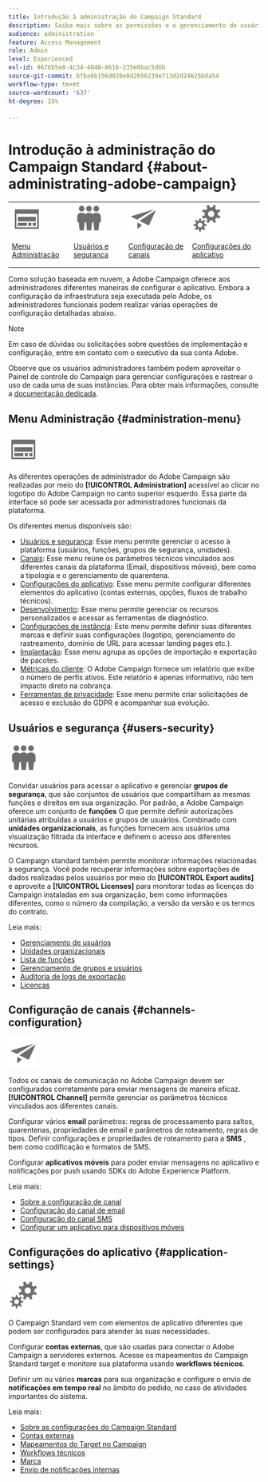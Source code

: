 ```yaml
---
title: Introdução à administração do Campaign Standard
description: Saiba mais sobre as permissões e o gerenciamento de usuários, as diretrizes de monitoramento, as configurações específicas por canal e as diretrizes de configuração do aplicativo
audience: administration
feature: Access Management
role: Admin
level: Experienced
exl-id: 9676b5e8-4c34-4848-8616-235e0bac5d6b
source-git-commit: bfba6b156d020e8d2656239e713d2d24625bda54
workflow-type: tm+mt
source-wordcount: '637'
ht-degree: 15%

---
```


# Introdução à administração do Campaign Standard {#about-administrating-adobe-campaign}

<table>
<tr><td><img src="assets/do-not-localize/icon_menu.svg" width="60px"><p><a href="#administration-menu">Menu Administração</a></p></td>
<td><img src="assets/do-not-localize/icon_users.svg" width="60px"><p><a href="#users-security">Usuários e segurança</a></p></td>
<td><img src="assets/do-not-localize/icon_channels.svg" width="60px"><p><a href="#channels-configuration">Configuração de canais</a></p></td>
<td><img src="assets/do-not-localize/icon_settings.svg" width="60px"><p><a href="#application-settings">Configurações do aplicativo</a></p></td></tr>
</table>

Como solução baseada em nuvem, a Adobe Campaign oferece aos administradores diferentes maneiras de configurar o aplicativo. Embora a configuração da infraestrutura seja executada pelo Adobe, os administradores funcionais podem realizar várias operações de configuração detalhadas abaixo.

>[!NOTE]
>
>Em caso de dúvidas ou solicitações sobre questões de implementação e configuração, entre em contato com o executivo da sua conta Adobe.

Observe que os usuários administradores também podem aproveitar o Painel de controle do Campaign para gerenciar configurações e rastrear o uso de cada uma de suas instâncias. Para obter mais informações, consulte a [documentação dedicada](https://experienceleague.adobe.com/docs/control-panel/using/control-panel-home.html?lang=pt-BR).

## Menu Administração {#administration-menu}

<img src="assets/do-not-localize/icon_menu.svg" width="60px">

As diferentes operações de administrador do Adobe Campaign são realizadas por meio do **[!UICONTROL Administration]** acessível ao clicar no logotipo do Adobe Campaign no canto superior esquerdo. Essa parte da interface só pode ser acessada por administradores funcionais da plataforma.

Os diferentes menus disponíveis são:

* [Usuários e segurança](../../administration/using/about-access-management.md): Esse menu permite gerenciar o acesso à plataforma (usuários, funções, grupos de segurança, unidades).
* [Canais](../../administration/using/about-channel-configuration.md): Esse menu reúne os parâmetros técnicos vinculados aos diferentes canais da plataforma (Email, dispositivos móveis), bem como a tipologia e o gerenciamento de quarentena.
* [Configurações do aplicativo](../../administration/using/external-accounts.md): Esse menu permite configurar diferentes elementos do aplicativo (contas externas, opções, fluxos de trabalho técnicos).
* [Desenvolvimento](../../developing/using/data-model-concepts.md): Esse menu permite gerenciar os recursos personalizados e acessar as ferramentas de diagnóstico.
* [Configurações de instância](../../administration/using/branding.md): Este menu permite definir suas diferentes marcas e definir suas configurações (logotipo, gerenciamento do rastreamento, domínio de URL para acessar landing pages etc.).
* [Implantação](../../automating/using/managing-packages.md): Esse menu agrupa as opções de importação e exportação de pacotes.
* [Métricas do cliente](../../audiences/using/active-profiles.md): O Adobe Campaign fornece um relatório que exibe o número de perfis ativos. Este relatório é apenas informativo, não tem impacto direto na cobrança.
* [Ferramentas de privacidade](../../start/using/privacy-management.md): Esse menu permite criar solicitações de acesso e exclusão do GDPR e acompanhar sua evolução.

## Usuários e segurança {#users-security}

<img src="assets/do-not-localize/icon_users.svg"  width="60px">

Convidar usuários para acessar o aplicativo e gerenciar **grupos de segurança**, que são conjuntos de usuários que compartilham as mesmas funções e direitos em sua organização. Por padrão, a Adobe Campaign oferece um conjunto de **funções** O que permite definir autorizações unitárias atribuídas a usuários e grupos de usuários. Combinado com **unidades organizacionais**, as funções fornecem aos usuários uma visualização filtrada da interface e definem o acesso aos diferentes recursos.

O Campaign standard também permite monitorar informações relacionadas à segurança. Você pode recuperar informações sobre exportações de dados realizadas pelos usuários por meio do **[!UICONTROL Export audits]** e aproveite a **[!UICONTROL Licenses]** para monitorar todas as licenças do Campaign instaladas em sua organização, bem como informações diferentes, como o número da compilação, a versão da versão e os termos do contrato.

Leia mais:

* [Gerenciamento de usuários](../../administration/using/users-management.md)
* [Unidades organizacionais](../../administration/using/organizational-units.md)
* [Lista de funções](../../administration/using/list-of-roles.md)
* [Gerenciamento de grupos e usuários](../../administration/using/managing-groups-and-users.md)
* [Auditoria de logs de exportação](../../administration/using/auditing-export-logs.md)
* [Licenças](../../administration/using/licenses.md)

## Configuração de canais {#channels-configuration}

<img src="assets/do-not-localize/icon_channels.svg" width="60px">

Todos os canais de comunicação no Adobe Campaign devem ser configurados corretamente para enviar mensagens de maneira eficaz. **[!UICONTROL Channel]**  permite gerenciar os parâmetros técnicos vinculados aos diferentes canais.

Configurar vários **email** parâmetros: regras de processamento para saltos, quarentenas, propriedades de email e parâmetros de roteamento, regras de tipos. Definir configurações e propriedades de roteamento para a **SMS** , bem como codificação e formatos de SMS.

Configurar **aplicativos móveis** para poder enviar mensagens no aplicativo e notificações por push usando SDKs do Adobe Experience Platform.

Leia mais:

* [Sobre a configuração de canal](../../administration/using/about-channel-configuration.md)
* [Configuração do canal de email](../../administration/using/configuring-email-channel.md)
* [Configuração do canal SMS](../../administration/using/configuring-sms-channel.md)
* [Configurar um aplicativo para dispositivos móveis](../../administration/using/configuring-a-mobile-application.md)

## Configurações do aplicativo {#application-settings}

<img src="assets/do-not-localize/icon_settings.svg" width="60px">

O Campaign Standard vem com elementos de aplicativo diferentes que podem ser configurados para atender às suas necessidades.

Configurar **contas externas**, que são usadas para conectar o Adobe Campaign a servidores externos. Acesse os mapeamentos do Campaign Standard target e monitore sua plataforma usando **workflows técnicos**.

Definir um ou vários **marcas** para sua organização e configure o envio de **notificações em tempo real** no âmbito do pedido, no caso de atividades importantes do sistema.

Leia mais:

* [Sobre as configurações do Campaign Standard](../../administration/using/about-campaign-standard-settings.md)
* [Contas externas](../../administration/using/external-accounts.md)
* [Mapeamentos do Target no Campaign](../../administration/using/target-mappings-in-campaign.md)
* [Workflows técnicos](../../administration/using/technical-workflows.md)
* [Marca](../../administration/using/branding.md)
* [Envio de notificações internas](../../administration/using/sending-internal-notifications.md)
